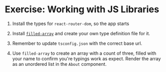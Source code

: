# Exercise: Working with JS Libraries

1. Install the types for `react-router-dom`, so the app starts

2. Install [`filled-array`](https://github.com/sindresorhus/filled-array) and create your own type definition file for it.

3. Remember to update `tsconfig.json` with the correct base url.

4. Use `filled-array` to create an array with a count of three, filled with your name to confirm you're typings work as expect. Render the array as an unordered list in the `About` component.
